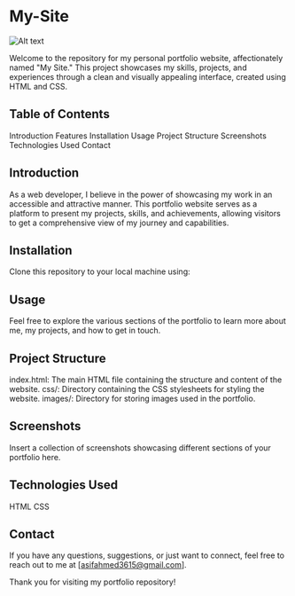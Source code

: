# My-Site
![Alt text](https://asif3615.github.io/My-Site/)

Welcome to the repository for my personal portfolio website, affectionately named "My Site." This project showcases my skills, projects, and experiences through a clean and visually appealing interface, created using HTML and CSS.

## Table of Contents
Introduction
Features
Installation
Usage
Project Structure
Screenshots
Technologies Used
Contact

## Introduction
As a web developer, I believe in the power of showcasing my work in an accessible and attractive manner. This portfolio website serves as a platform to present my projects, skills, and achievements, allowing visitors to get a comprehensive view of my journey and capabilities.

## Installation
Clone this repository to your local machine using:

## Usage
Feel free to explore the various sections of the portfolio to learn more about me, my projects, and how to get in touch.

## Project Structure
index.html: The main HTML file containing the structure and content of the website.
css/: Directory containing the CSS stylesheets for styling the website.
images/: Directory for storing images used in the portfolio.

## Screenshots
Insert a collection of screenshots showcasing different sections of your portfolio here.

## Technologies Used
HTML
CSS

## Contact
If you have any questions, suggestions, or just want to connect, feel free to reach out to me at [asifahmed3615@gmail.com]. 

Thank you for visiting my portfolio repository!

